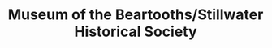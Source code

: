 ---
layout: repo
title: "Museum of the Beartooths/Stillwater Historical Society"
id: 16018
permalink: repos/16018/
---